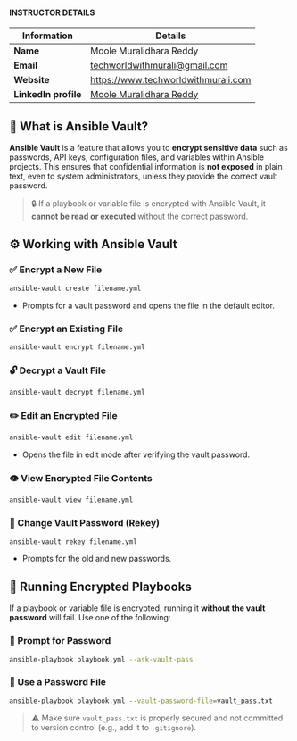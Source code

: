 #### INSTRUCTOR DETAILS

|  Information             | Details                                                                      |
|----------------------    |------------------------------------------------------------------------------|
| **Name**                 | Moole Muralidhara Reddy                                                      |
| **Email**                | techworldwithmurali@gmail.com                                                |
| **Website**              | https://www.techworldwithmurali.com               |
| **LinkedIn profile**     | [Moole Muralidhara Reddy](https://www.linkedin.com/in/moole-muralidhara-reddy) |

## 🔐 What is Ansible Vault?

**Ansible Vault** is a feature that allows you to **encrypt sensitive data** such as passwords, API keys, configuration files, and variables within Ansible projects. This ensures that confidential information is **not exposed** in plain text, even to system administrators, unless they provide the correct vault password.

> 🔒 If a playbook or variable file is encrypted with Ansible Vault, it **cannot be read or executed** without the correct password.

## ⚙️ Working with Ansible Vault

### ✅ Encrypt a New File

```bash
ansible-vault create filename.yml
```

* Prompts for a vault password and opens the file in the default editor.

### ✅ Encrypt an Existing File

```bash
ansible-vault encrypt filename.yml
```

### 🔓 Decrypt a Vault File

```bash
ansible-vault decrypt filename.yml
```

### ✏️ Edit an Encrypted File

```bash
ansible-vault edit filename.yml
```

* Opens the file in edit mode after verifying the vault password.

### 👁️ View Encrypted File Contents

```bash
ansible-vault view filename.yml
```

### 🔁 Change Vault Password (Rekey)

```bash
ansible-vault rekey filename.yml
```

* Prompts for the old and new passwords.

## 🚀 Running Encrypted Playbooks

If a playbook or variable file is encrypted, running it **without the vault password** will fail. Use one of the following:

### 🔐 Prompt for Password

```bash
ansible-playbook playbook.yml --ask-vault-pass
```

### 📂 Use a Password File

```bash
ansible-playbook playbook.yml --vault-password-file=vault_pass.txt
```

> ⚠️ Make sure `vault_pass.txt` is properly secured and not committed to version control (e.g., add it to `.gitignore`).

